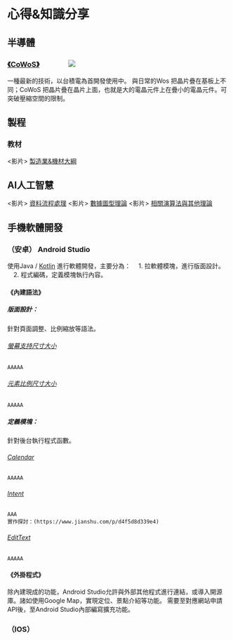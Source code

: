 # 心得&知識分享
## 半導體
### [《CoWoS》](https://money.udn.com/money/story/5612/7332224)　　　　![](https://hackmd.io/_uploads/Hy0PMfuGa.png)
一種最新的技術，以台積電為首開發使用中。
與日常的Wos 把晶片疊在基板上不同；CoWoS 把晶片疊在晶片上面，也就是大的電晶元件上在疊小的電晶元件。可突破壓縮空間的限制。




## 製程
### 教材
<影片> [製造業&機材大綱](https://www.youtube.com/watch?v=p4_SJmTE5AQ)




## AI人工智慧
<影片> [資料流程處理](https://www.youtube.com/watch?v=ecqBzmZuCR0)
<影片> [數據圖型理論](https://www.youtube.com/watch?v=1RWdFZtl3EE)
<影片> [相關演算法與其他理論](https://www.youtube.com/watch?v=HGH9rBShRV0)




## 手機軟體開發
### （安卓） Android Studio
使用Java / [Kotlin](https://zh.m.wikipedia.org/zh-tw/Kotlin) 進行軟體開發，主要分為：
　1. 拉軟體模塊，進行版面設計。
　2. 程式編碼，定義模塊執行內容。

#### 《內建語法》
##### 版面設計：
針對頁面調整、比例縮放等語法。
###### [螢幕支持尺寸大小](https://developer.android.com/guide/topics/large-screens/support-different-screen-sizes?hl=zh-tw)
    AAAAA
###### [元素比例尺寸大小](https://blog.51cto.com/u_15242344/2842067)
    AAAAA

##### 定義模塊：
針對後台執行程式函數。
###### [Calendar](https://developer.android.com/guide/topics/providers/calendar-provider?hl=zh-cn#kotlin)
    AAAAA
###### [Intent](https://litotom.com/ch5-2-intent/)
    AAA
    實作探討：(https://www.jianshu.com/p/d4f5d8d339e4)
###### [EditText](https://xnfood.com.tw/android-edittext/)
    AAAAA



#### 《外掛程式》
除內建現成的功能，Android Studio允許與外部其他程式進行連結，或導入開源庫。諸如使用Google Map，實現定位、景點介紹等功能。
需要至對應網站申請API後，至Android Studio內部編寫擴充功能。


### （IOS）
